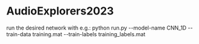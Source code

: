 # AudioExplorers2023


run the desired network with e.g.:
python run.py --model-name CNN_1D --train-data training.mat --train-labels training_labels.mat
